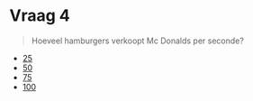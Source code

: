# Vraag 4

> Hoeveel hamburgers verkoopt Mc Donalds per seconde?

* [25](1.html)
* [50](1.html)
* [75](5.html)
* [100](1.html)
 